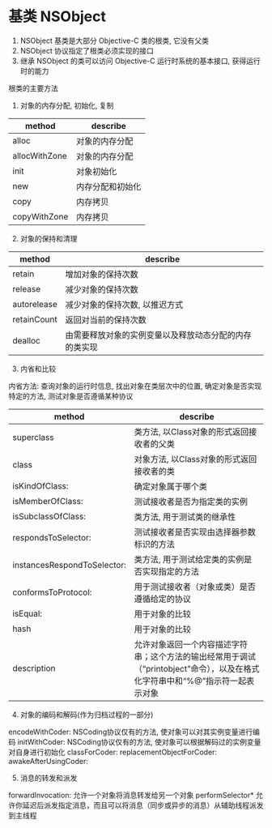 # 基类 NSObject

1. NSObject 基类是大部分 Objective-C 类的根类, 它没有父类
2. NSObject 协议指定了根类必须实现的接口
3. 继承 NSObject 的类可以访问 Objective-C 运行时系统的基本接口, 获得运行时的能力

根类的主要方法

1. 对象的内存分配, 初始化, 复制

| method        | describe      |
| ------------- | ------------- |
| alloc         | 对象的内存分配  |
| allocWithZone | 对象的内存分配  |
| init          | 对象初始化      |
| new           | 内存分配和初始化 |
| copy          | 内存拷贝        |
| copyWithZone  | 内存拷贝        |

2. 对象的保持和清理

| method      | describe                  |
| ----------- | ------------------------- |
| retain      | 增加对象的保持次数           |
| release     | 减少对象的保持次数           |
| autorelease | 减少对象的保持次数, 以推迟方式 |
| retainCount | 返回对当前的保持次数         |
| dealloc     | 由需要释放对象的实例变量以及释放动态分配的内存的类实现 |

3. 内省和比较

内省方法: 查询对象的运行时信息, 找出对象在类层次中的位置, 确定对象是否实现特定的方法, 测试对象是否遵循某种协议

| method                      | describe                  |
| --------------------------- | ------------------------- |
| superclass                  | 类方法, 以Class对象的形式返回接收者的父类 |
| class                       | 对象方法, 以Class对象的形式返回接收者的类 |
| isKindOfClass:              | 确定对象属于哪个类 |
| isMemberOfClass:            | 测试接收者是否为指定类的实例 |
| isSubclassOfClass:          | 类方法, 用于测试类的继承性 |
| respondsToSelector:         | 测试接收者是否实现由选择器参数标识的方法 |
| instancesRespondToSelector: | 类方法, 用于测试给定类的实例是否实现指定的方法 |
| conformsToProtocol:         | 用于测试接收者（对象或类）是否遵循给定的协议 |
| isEqual:                    | 用于对象的比较 |
| hash                        | 用于对象的比较 |
| description                 | 允许对象返回一个内容描述字符串；这个方法的输出经常用于调试（“printobject”命令），以及在格式化字符串中和“%@”指示符一起表示对象 |

4. 对象的编码和解码(作为归档过程的一部分)

encodeWithCoder: NSCoding协议仅有的方法, 使对象可以对其实例变量进行编码
initWithCoder:   NSCoding协议仅有的方法, 使对象可以根据解码过的实例变量对自身进行初始化
classForCoder:
replacementObjectForCoder:
awakeAfterUsingCoder:

5. 消息的转发和派发

forwardInvocation: 允许一个对象将消息转发给另一个对象
performSelector*   允许你延迟后派发指定消息，而且可以将消息（同步或异步的消息）从辅助线程派发到主线程
